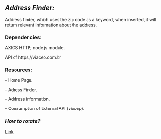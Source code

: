 <div>
  <h2><i>Address Finder:</i></h2>
  <p>
    Address finder, which uses the zip code as a keyword, when inserted, it will
    return relevant information about the address.
  </p>
</div>

<div>
  <h3>Dependencies:</h3>
  <p>AXIOS HTTP; node.js module.</p>
  <p>API of https://viacep.com.br</p>
</div>

<div>
  <h3>Resources:</h3>
  <p>- Home Page.</p>
  <p>- Adress Finder.</p>
  <p>- Address information.</p>
  <p>- Consumption of External API (viacep).</p>
</div>

<div>
  <h3><i>How to rotate?</i></h3>

  [Link](https://cep-address-finder.vercel.app/)
</div>
